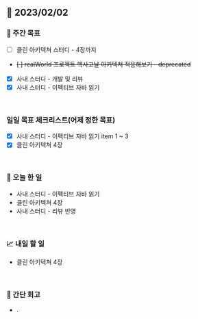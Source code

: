 ## 📅 2023/02/02


### 👏 주간 목표

- [ ] 클린 아키텍쳐 스터디 - 4장까지
- ~~[ ] realWorld 프로젝트 헥사고날 아키텍쳐 적용해보기 - deprecated~~
- [x] 사내 스터디 - 개발 및 리뷰
- [x] 사내 스터디 - 이펙티브 자바 읽기

<br/>

### 일일 목표 체크리스트(어제 정한 목표)

- [x] 사내 스터디 - 이펙티브 자바 읽기 item 1 ~ 3
- [x] 클린 아키텍쳐 4장

<br/>

### 💯 오늘 한 일

- 사내 스터디 - 이펙티브 자바 읽기
- 클린 아키텍쳐 4장
- 사내 스터디 - 리뷰 반영

<br/>

### 📈 내일 할 일

- 클린 아키텍쳐 4장
  
<br/>

### 🤔 간단 회고

- .
 
